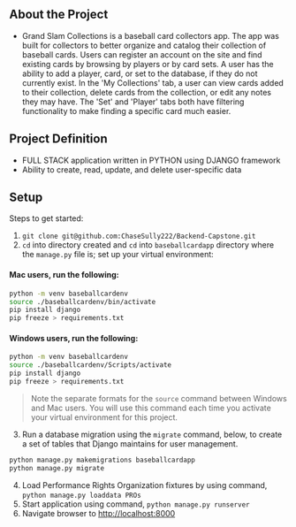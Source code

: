 ## About the Project

* Grand Slam Collections is a baseball card
collectors app. The app was built for
collectors to better organize and catalog
their collection of baseball cards. Users can
register an account on the site and find
existing cards by browsing by players or by
card sets. A user has the ability to add a
player, card, or set to the database, if they do
not currently exist. In the 'My Collections' tab,
a user can view cards added to their
collection, delete cards from the collection,
or edit any notes they may have. The 'Set'
and 'Player' tabs both have filtering
functionality to make finding a specific card
much easier.

## Project Definition

* FULL STACK application written in PYTHON using DJANGO framework
* Ability to create, read, update, and delete user-specific data

## Setup

Steps to get started:
1. `git clone git@github.com:ChaseSully222/Backend-Capstone.git`
1. `cd` into directory created and `cd` into `baseballcardapp` directory where the `manage.py` file is; set up your virtual environment:

#### Mac users, run the following:
```sh
python -m venv baseballcardenv
source ./baseballcardenv/bin/activate
pip install django
pip freeze > requirements.txt
```
#### Windows users, run the following:
```sh
python -m venv baseballcardenv
source ./baseballcardenv/Scripts/activate
pip install django
pip freeze > requirements.txt
```
> Note the separate formats for the `source` command between Windows and Mac users. You will use this command each time you activate your virtual environment for this project.

3. Run a database migration using the `migrate` command, below, to create a set of tables that Django maintains for user management.

```sh
python manage.py makemigrations baseballcardapp
python manage.py migrate
```

4. Load Performance Rights Organization fixtures by using command, `python manage.py loaddata PROs`
4. Start application using command, `python manage.py runserver`
4. Navigate browser to [http://localhost:8000](http://localhost:8000)